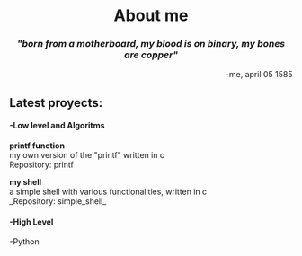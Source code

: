 <h1 align="center">About me</h1>

_<h3 align="center">"born from a motherboard, my blood is on binary, my bones are copper"</h3>_
<p align="right">-me, april 05 1585</p>

<h2>Latest proyects:</h2>
<h4>-Low level and Algoritms</h4>
<p><strong>printf function</strong><br>my own version of the "printf" written in c<br>Repository: printf</p>

<p><strong>my shell</strong><br>a simple shell with various functionalities, written in c<br>_Repository: simple_shell_</p>

<h4>-High Level</h4>
<p>-Python</p>

